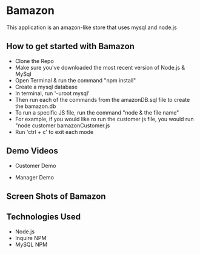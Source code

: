 <h1>Bamazon</h1> 
This application is an amazon-like store that uses mysql and node.js

<h2>How to get started with Bamazon</h2> 
  <ul> 
  <li>Clone the Repo</li>  
  <li>Make sure you've downloaded the most recent version of Node.js & MySql</li> 
  <li>Open Terminal & run the command "npm install"</li>  
  <li>Create a mysql database</li> 
  <li>In terminal, run '-uroot mysql'</li>
  <li>Then run each of the commands from the amazonDB.sql file to create the bamazon.db</li> 
  <li>To run a specific JS file, run the command "node & the file name"</li>
  <li>For example, if you would like ro run the customer js file, you would run "node customer bamazonCustomer.js </li>
  <li>Run 'ctrl + c' to exit each mode</li> 
  </ul>
<h2>Demo Videos</h2> 
<ul>
  <li>Customer Demo</li> 
</ul>

<ul>
  <li>Manager Demo </li>
</ul>

<h2>Screen Shots of Bamazon</h2>
   

<h2>Technologies Used</h2> 
<ul>
  <li>Node.js </li>
  <li>Inquire NPM</li>
  <li>MySQL NPM</li>
</ul>
